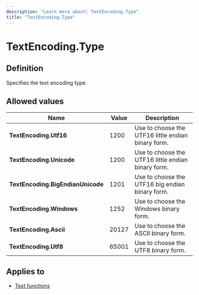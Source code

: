 ```yaml
---
description: "Learn more about: TextEncoding.Type"
title: "TextEncoding.Type"
---
```

# TextEncoding.Type

## Definition

Specifies the text encoding type.

## Allowed values

|Name|Value|Description|
| ------- | --- | ----------- |
|**TextEncoding.Utf16**|1200| Use to choose the UTF16 little endian binary form.|
|**TextEncoding.Unicode**|1200| Use to choose the UTF16 little endian binary form.|
|**TextEncoding.BigEndianUnicode**|1201| Use to choose the UTF16 big endian binary form.|
|**TextEncoding.Windows**|1252| Use to choose the Windows binary form.|
|**TextEncoding.Ascii**|20127| Use to choose the ASCII binary form.|
|**TextEncoding.Utf8**|65001| Use to choose the UTF8 binary form.|

## Applies to

* [Text functions](text-functions.md)
